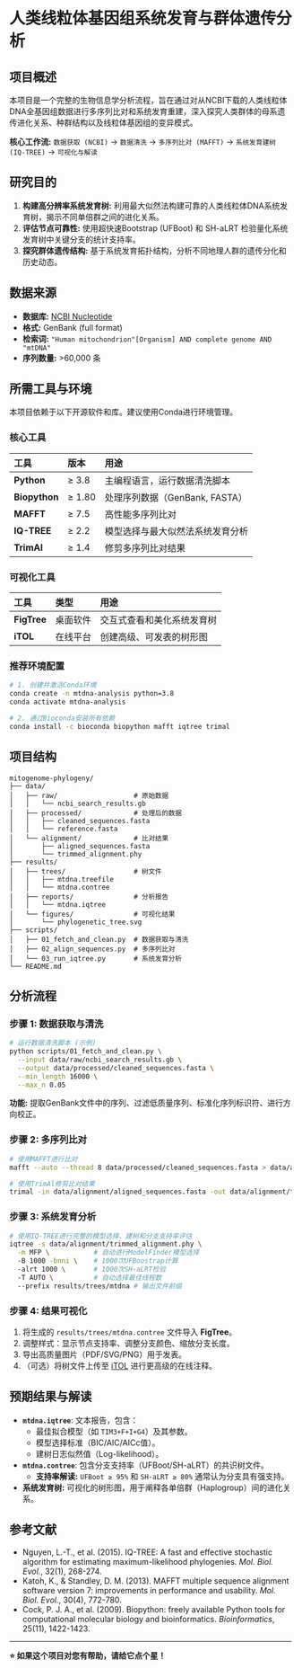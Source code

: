 # 人类线粒体基因组系统发育与群体遗传分析

##  项目概述

本项目是一个完整的生物信息学分析流程，旨在通过对从NCBI下载的人类线粒体DNA全基因组数据进行多序列比对和系统发育重建，深入探究人类群体的母系遗传进化关系、种群结构以及线粒体基因组的变异模式。

**核心工作流:** `数据获取 (NCBI)` → `数据清洗` → `多序列比对 (MAFFT)` → `系统发育建树 (IQ-TREE)` → `可视化与解读`

##  研究目的

1.  **构建高分辨率系统发育树:** 利用最大似然法构建可靠的人类线粒体DNA系统发育树，揭示不同单倍群之间的进化关系。
2.  **评估节点可靠性:** 使用超快速Bootstrap (UFBoot) 和 SH-aLRT 检验量化系统发育树中关键分支的统计支持率。
3.  **探究群体遗传结构:** 基于系统发育拓扑结构，分析不同地理人群的遗传分化和历史动态。

##  数据来源

-   **数据库:** [NCBI Nucleotide](https://www.ncbi.nlm.nih.gov/nucleotide/)
-   **格式:** GenBank (full format)
-   **检索词:** `"Human mitochondrion"[Organism] AND complete genome AND "mtDNA"`
-   **序列数量:** >60,000 条


##  所需工具与环境

本项目依赖于以下开源软件和库。建议使用Conda进行环境管理。

### 核心工具
| 工具 | 版本 | 用途 |
| :--- | :--- | :--- |
| **Python** | ≥ 3.8 | 主编程语言，运行数据清洗脚本 |
| **Biopython** | ≥ 1.80 | 处理序列数据（GenBank, FASTA） |
| **MAFFT** | ≥ 7.5 | 高性能多序列比对 |
| **IQ-TREE** | ≥ 2.2 | 模型选择与最大似然法系统发育分析 |
| **TrimAl** | ≥ 1.4 | 修剪多序列比对结果 |

### 可视化工具
| 工具 | 类型 | 用途 |
| :--- | :--- | :--- |
| **FigTree** | 桌面软件 | 交互式查看和美化系统发育树 |
| **iTOL** | 在线平台 | 创建高级、可发表的树形图 |

### 推荐环境配置
```bash
# 1. 创建并激活Conda环境
conda create -n mtdna-analysis python=3.8
conda activate mtdna-analysis

# 2. 通过Bioconda安装所有依赖
conda install -c bioconda biopython mafft iqtree trimal
```

##  项目结构

```
mitogenome-phylogeny/
├── data/
│   ├── raw/                   # 原始数据
│   │   └── ncbi_search_results.gb
│   ├── processed/             # 处理后的数据
│   │   ├── cleaned_sequences.fasta
│   │   └── reference.fasta
│   └── alignment/             # 比对结果
│       ├── aligned_sequences.fasta
│       └── trimmed_alignment.phy
├── results/
│   ├── trees/                 # 树文件
│   │   ├── mtdna.treefile
│   │   └── mtdna.contree
│   ├── reports/               # 分析报告
│   │   └── mtdna.iqtree
│   └── figures/               # 可视化结果
│       └── phylogenetic_tree.svg
├── scripts/
│   ├── 01_fetch_and_clean.py  # 数据获取与清洗
│   ├── 02_align_sequences.py  # 多序列比对
│   └── 03_run_iqtree.py       # 系统发育分析
└── README.md
```

##  分析流程

### 步骤 1: 数据获取与清洗
```bash
# 运行数据清洗脚本 (示例)
python scripts/01_fetch_and_clean.py \
  --input data/raw/ncbi_search_results.gb \
  --output data/processed/cleaned_sequences.fasta \
  --min_length 16000 \
  --max_n 0.05
```
**功能:** 提取GenBank文件中的序列、过滤低质量序列、标准化序列标识符、进行方向校正。

### 步骤 2: 多序列比对
```bash
# 使用MAFFT进行比对
mafft --auto --thread 8 data/processed/cleaned_sequences.fasta > data/alignment/aligned_sequences.fasta

# 使用TrimAl修剪比对结果
trimal -in data/alignment/aligned_sequences.fasta -out data/alignment/trimmed_alignment.phy -gt 0.9 -cons 60
```

### 步骤 3: 系统发育分析
```bash
# 使用IQ-TREE进行完整的模型选择、建树和分支支持率评估
iqtree -s data/alignment/trimmed_alignment.phy \
  -m MFP \           # 自动进行ModelFinder模型选择
  -B 1000 -bnni \    # 1000次UFBoostrap计算
  -alrt 1000 \       # 1000次SH-aLRT检验
  -T AUTO \          # 自动选择最佳线程数
  --prefix results/trees/mtdna # 输出文件前缀
```

### 步骤 4: 结果可视化
1.  将生成的 `results/trees/mtdna.contree` 文件导入 **FigTree**。
2.  调整样式：显示节点支持率、调整分支颜色、缩放分支长度。
3.  导出高质量图片（PDF/SVG/PNG）用于发表。
4.  （可选）将树文件上传至 [iTOL](https://itol.embl.de) 进行更高级的在线注释。

##  预期结果与解读

-   **`mtdna.iqtree`**: 文本报告，包含：
    -   最佳拟合模型（如 `TIM3+F+I+G4`）及其参数。
    -   模型选择标准（BIC/AIC/AICc值）。
    -   建树日志似然值（Log-likelihood）。
-   **`mtdna.contree`**: 包含分支支持率（UFBoot/SH-aLRT）的共识树文件。
    -   **支持率解读:** `UFBoot ≥ 95%` 和 `SH-aLRT ≥ 80%` 通常认为分支具有强支持。
-   **系统发育树:** 可视化的树形图，用于阐释各单倍群（Haplogroup）间的进化关系。


##  参考文献

*   Nguyen, L.-T., et al. (2015). IQ-TREE: A fast and effective stochastic algorithm for estimating maximum-likelihood phylogenies. *Mol. Biol. Evol.*, 32(1), 268-274.
*   Katoh, K., & Standley, D. M. (2013). MAFFT multiple sequence alignment software version 7: improvements in performance and usability. *Mol. Biol. Evol.*, 30(4), 772-780.
*   Cock, P. J. A., et al. (2009). Biopython: freely available Python tools for computational molecular biology and bioinformatics. *Bioinformatics*, 25(11), 1422-1423.

---

**⭐ 如果这个项目对您有帮助，请给它点个星！**
